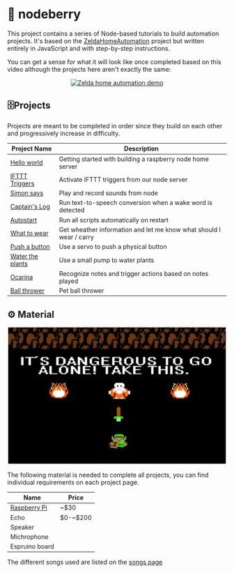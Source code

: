 # 🍓 nodeberry

This project contains a series of Node-based tutorials to build automation projects. It's based on the [ZeldaHomeAutomation](https://github.com/Sufficiently-Advanced/ZeldaHomeAutomation) project but written entirely in JavaScript and with step-by-step instructions.

You can get a sense for what it will look like once completed based on this video although the projects here aren't exactly the same:

<p align="center">
    <a href="https://www.youtube.com/watch?v=glZnkpIDWSE">
        <img src="https://img.youtube.com/vi/glZnkpIDWSE/0.jpg" alt="Zelda home automation demo" >
    </a>
</p>

## 🗄️Projects

Projects are meant to be completed in order since they build on each other and progressively increase in difficulty.

| Project Name                                          | Description                                                         |
| ----------------------------------------------------- | ------------------------------------------------------------------- |
| [Hello world](projects/helloworld/README.md)          | Getting started with building a raspberry node home server          |
| [IFTTT Triggers](projects/ifttttriggers/README.md)    | Activate IFTTT triggers from our node server                        |
| [Simon says](projects/simonsays/README.md)            | Play and record sounds from node                                    |
| [Captain's Log](projects/captainslog/README.md)       | Run text-to-speech conversion when a wake word is detected          |
| [Autostart](projects/autostart/README.md)             | Run all scripts automatically on restart                            |
| [What to wear](projects/whattowear/README.md)         | Get wheather information and let me know what should I wear / carry |
| [Push a button](projects/pushabutton/README.md)       | Use a servo to push a physical button                               |
| [Water the plants](projects/watertheplants/README.md) | Use a small pump to water plants                                    |
| [Ocarina](projects/ocarina/README.md)                 | Recognize notes and trigger actions based on notes played           |
| [Ball thrower](projects/ballthrower/README.md)        | Pet ball thrower                                                    |

## ⚙️ Material

<p align="center">
  <img src="./assets/takethis.jpg" width="500">
</p>

The following material is needed to complete all projects, you can find individual requirements on each project page.

| Name                                                  | Price      |
| ----------------------------------------------------- | ---------- |
| [Raspberry Pi](https://www.adafruit.com/category/105) | ~\$30      |
| Echo                                                  | \$0-~\$200 |
| Speaker                                               |            |
| Michrophone                                           |            |
| Espruino board                                        |            |

The different songs used are listed on the [songs page](./songs.md)
